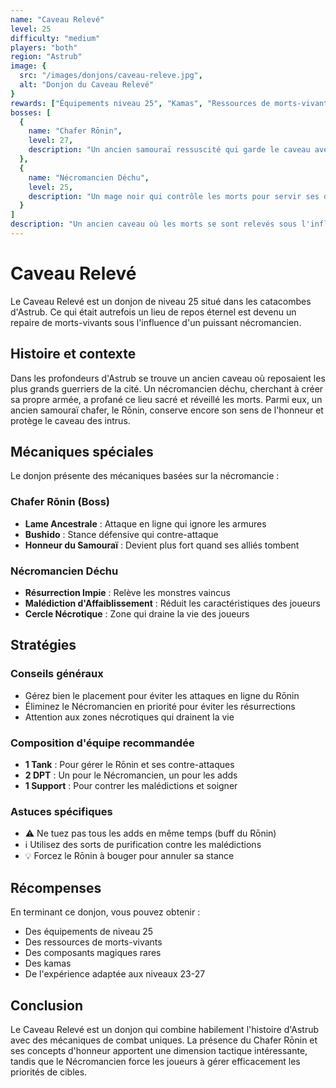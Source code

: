 ```yaml
---
name: "Caveau Relevé"
level: 25
difficulty: "medium"
players: "both"
region: "Astrub"
image: {
  src: "/images/donjons/caveau-releve.jpg",
  alt: "Donjon du Caveau Relevé"
}
rewards: ["Équipements niveau 25", "Kamas", "Ressources de morts-vivants"]
bosses: [
  {
    name: "Chafer Rōnin",
    level: 27,
    description: "Un ancien samouraï ressuscité qui garde le caveau avec honneur"
  },
  {
    name: "Nécromancien Déchu",
    level: 25,
    description: "Un mage noir qui contrôle les morts pour servir ses desseins"
  }
]
description: "Un ancien caveau où les morts se sont relevés sous l'influence d'un nécromancien. Un défi macabre pour les aventuriers courageux."
---
```


# Caveau Relevé

Le Caveau Relevé est un donjon de niveau 25 situé dans les catacombes d'Astrub. Ce qui était autrefois un lieu de repos éternel est devenu un repaire de morts-vivants sous l'influence d'un puissant nécromancien.

## Histoire et contexte

Dans les profondeurs d'Astrub se trouve un ancien caveau où reposaient les plus grands guerriers de la cité. Un nécromancien déchu, cherchant à créer sa propre armée, a profané ce lieu sacré et réveillé les morts. Parmi eux, un ancien samouraï chafer, le Rōnin, conserve encore son sens de l'honneur et protège le caveau des intrus.

## Mécaniques spéciales

Le donjon présente des mécaniques basées sur la nécromancie :

### Chafer Rōnin (Boss)
- **Lame Ancestrale** : Attaque en ligne qui ignore les armures
- **Bushido** : Stance défensive qui contre-attaque
- **Honneur du Samouraï** : Devient plus fort quand ses alliés tombent

### Nécromancien Déchu
- **Résurrection Impie** : Relève les monstres vaincus
- **Malédiction d'Affaiblissement** : Réduit les caractéristiques des joueurs
- **Cercle Nécrotique** : Zone qui draine la vie des joueurs

## Stratégies

### Conseils généraux
- Gérez bien le placement pour éviter les attaques en ligne du Rōnin
- Éliminez le Nécromancien en priorité pour éviter les résurrections
- Attention aux zones nécrotiques qui drainent la vie

### Composition d'équipe recommandée
- **1 Tank** : Pour gérer le Rōnin et ses contre-attaques
- **2 DPT** : Un pour le Nécromancien, un pour les adds
- **1 Support** : Pour contrer les malédictions et soigner

### Astuces spécifiques
- ⚠️ Ne tuez pas tous les adds en même temps (buff du Rōnin)
- ℹ️ Utilisez des sorts de purification contre les malédictions
- 💡 Forcez le Rōnin à bouger pour annuler sa stance

## Récompenses

En terminant ce donjon, vous pouvez obtenir :
- Des équipements de niveau 25
- Des ressources de morts-vivants
- Des composants magiques rares
- Des kamas
- De l'expérience adaptée aux niveaux 23-27

## Conclusion

Le Caveau Relevé est un donjon qui combine habilement l'histoire d'Astrub avec des mécaniques de combat uniques. La présence du Chafer Rōnin et ses concepts d'honneur apportent une dimension tactique intéressante, tandis que le Nécromancien force les joueurs à gérer efficacement les priorités de cibles. 